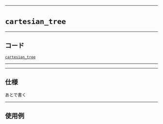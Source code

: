 _____

# `cartesian_tree`

_____

## コード

[`cartesian_tree`](https://github.com/titan-23/Library_py/blob/main/Graph/cartesian_tree.py)
<!-- code=https://github.com/titan-23/Library_py/blob/main/Graph\cartesian_tree.py -->

_____


_____

## 仕様

あとで書く

_____

## 使用例

```python
```


